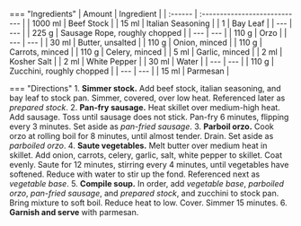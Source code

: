 === "Ingredients"
    | Amount  | Ingredient                    |
    | :------ | :---------------------------- |
    | 1000 ml | Beef Stock                    |
    | 15 ml   | Italian Seasoning             |
    | 1       | Bay Leaf                      |
    | ---     | ---                           |
    | 225 g   | Sausage Rope, roughly chopped |
    | ---     | ---                           |
    | 110 g   | Orzo                          |
    | ---     | ---                           |
    | 30 ml   | Butter, unsalted              |
    | 110 g   | Onion, minced                 |
    | 110 g   | Carrots, minced               |
    | 110 g   | Celery, minced                |
    | 5 ml    | Garlic, minced                |
    | 2 ml    | Kosher Salt                   |
    | 2 ml    | White Pepper                  |
    | 30 ml   | Water                         |
    | ---     | ---                           |
    | 110 g   | Zucchini, roughly chopped     |
    | ---     | ---                           |
    | 15 ml   | Parmesan                      |

=== "Directions"
    1. **Simmer stock.** Add beef stock, italian seasoning, and bay leaf to stock pan. Simmer, covered, over low heat. Referenced later as *prepared stock*.
    2. **Pan-fry sausage.** Heat skillet over medium-high heat. Add sausage. Toss until sausage does not stick. Pan-fry 6 minutes, flipping every 3 minutes. Set aside as *pan-fried sausage*.
    3. **Parboil orzo.** Cook orzo at rolling boil for 8 minutes, until almost tender. Drain. Set aside as *parboiled orzo*.
    4. **Saute vegetables.** Melt butter over medium heat in skillet. Add onion, carrots, celery, garlic, salt, white pepper to skillet. Coat evenly. Saute for 12 minutes, stirring every 4 minutes, until vegetables have softened. Reduce with water to stir up the fond. Referenced next as *vegetable base*.
    5. **Compile soup.** In order, add *vegetable base*, *parboiled orzo*, *pan-fried sausage*, and *prepared stock*, and zucchini to stock pan. Bring mixture to soft boil. Reduce heat to low. Cover. Simmer 15 minutes.
    6. **Garnish and serve** with parmesan.
